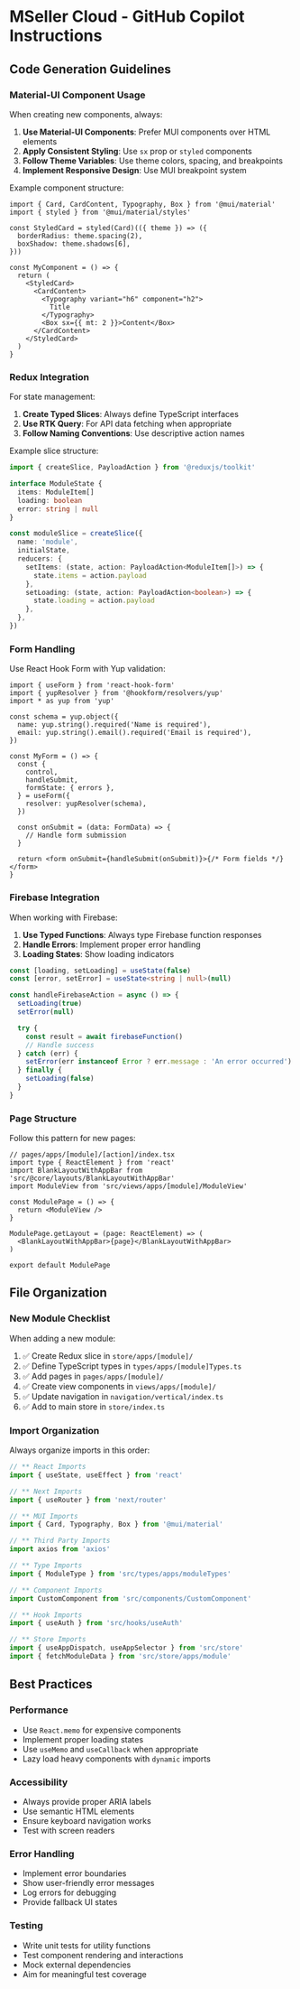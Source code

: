 # MSeller Cloud - GitHub Copilot Instructions

## Code Generation Guidelines

### Material-UI Component Usage

When creating new components, always:

1. **Use Material-UI Components**: Prefer MUI components over HTML elements
2. **Apply Consistent Styling**: Use `sx` prop or `styled` components
3. **Follow Theme Variables**: Use theme colors, spacing, and breakpoints
4. **Implement Responsive Design**: Use MUI breakpoint system

Example component structure:

```tsx
import { Card, CardContent, Typography, Box } from '@mui/material'
import { styled } from '@mui/material/styles'

const StyledCard = styled(Card)(({ theme }) => ({
  borderRadius: theme.spacing(2),
  boxShadow: theme.shadows[6],
}))

const MyComponent = () => {
  return (
    <StyledCard>
      <CardContent>
        <Typography variant="h6" component="h2">
          Title
        </Typography>
        <Box sx={{ mt: 2 }}>Content</Box>
      </CardContent>
    </StyledCard>
  )
}
```

### Redux Integration

For state management:

1. **Create Typed Slices**: Always define TypeScript interfaces
2. **Use RTK Query**: For API data fetching when appropriate
3. **Follow Naming Conventions**: Use descriptive action names

Example slice structure:

```typescript
import { createSlice, PayloadAction } from '@reduxjs/toolkit'

interface ModuleState {
  items: ModuleItem[]
  loading: boolean
  error: string | null
}

const moduleSlice = createSlice({
  name: 'module',
  initialState,
  reducers: {
    setItems: (state, action: PayloadAction<ModuleItem[]>) => {
      state.items = action.payload
    },
    setLoading: (state, action: PayloadAction<boolean>) => {
      state.loading = action.payload
    },
  },
})
```

### Form Handling

Use React Hook Form with Yup validation:

```tsx
import { useForm } from 'react-hook-form'
import { yupResolver } from '@hookform/resolvers/yup'
import * as yup from 'yup'

const schema = yup.object({
  name: yup.string().required('Name is required'),
  email: yup.string().email().required('Email is required'),
})

const MyForm = () => {
  const {
    control,
    handleSubmit,
    formState: { errors },
  } = useForm({
    resolver: yupResolver(schema),
  })

  const onSubmit = (data: FormData) => {
    // Handle form submission
  }

  return <form onSubmit={handleSubmit(onSubmit)}>{/* Form fields */}</form>
}
```

### Firebase Integration

When working with Firebase:

1. **Use Typed Functions**: Always type Firebase function responses
2. **Handle Errors**: Implement proper error handling
3. **Loading States**: Show loading indicators

```typescript
const [loading, setLoading] = useState(false)
const [error, setError] = useState<string | null>(null)

const handleFirebaseAction = async () => {
  setLoading(true)
  setError(null)

  try {
    const result = await firebaseFunction()
    // Handle success
  } catch (err) {
    setError(err instanceof Error ? err.message : 'An error occurred')
  } finally {
    setLoading(false)
  }
}
```

### Page Structure

Follow this pattern for new pages:

```tsx
// pages/apps/[module]/[action]/index.tsx
import type { ReactElement } from 'react'
import BlankLayoutWithAppBar from 'src/@core/layouts/BlankLayoutWithAppBar'
import ModuleView from 'src/views/apps/[module]/ModuleView'

const ModulePage = () => {
  return <ModuleView />
}

ModulePage.getLayout = (page: ReactElement) => (
  <BlankLayoutWithAppBar>{page}</BlankLayoutWithAppBar>
)

export default ModulePage
```

## File Organization

### New Module Checklist

When adding a new module:

1. ✅ Create Redux slice in `store/apps/[module]/`
2. ✅ Define TypeScript types in `types/apps/[module]Types.ts`
3. ✅ Add pages in `pages/apps/[module]/`
4. ✅ Create view components in `views/apps/[module]/`
5. ✅ Update navigation in `navigation/vertical/index.ts`
6. ✅ Add to main store in `store/index.ts`

### Import Organization

Always organize imports in this order:

```typescript
// ** React Imports
import { useState, useEffect } from 'react'

// ** Next Imports
import { useRouter } from 'next/router'

// ** MUI Imports
import { Card, Typography, Box } from '@mui/material'

// ** Third Party Imports
import axios from 'axios'

// ** Type Imports
import { ModuleType } from 'src/types/apps/moduleTypes'

// ** Component Imports
import CustomComponent from 'src/components/CustomComponent'

// ** Hook Imports
import { useAuth } from 'src/hooks/useAuth'

// ** Store Imports
import { useAppDispatch, useAppSelector } from 'src/store'
import { fetchModuleData } from 'src/store/apps/module'
```

## Best Practices

### Performance

- Use `React.memo` for expensive components
- Implement proper loading states
- Use `useMemo` and `useCallback` when appropriate
- Lazy load heavy components with `dynamic` imports

### Accessibility

- Always provide proper ARIA labels
- Use semantic HTML elements
- Ensure keyboard navigation works
- Test with screen readers

### Error Handling

- Implement error boundaries
- Show user-friendly error messages
- Log errors for debugging
- Provide fallback UI states

### Testing

- Write unit tests for utility functions
- Test component rendering and interactions
- Mock external dependencies
- Aim for meaningful test coverage
